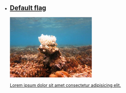  
 <ul class="usa-card-group">
  <li class="usa-card usa-card--flag  desktop:grid-col-6">
  <a href="#">
    <div class="usa-card__container">
      <div class="usa-card__header">
        <h2 class="usa-card__heading">Default flag</h2>
      </div>
      <div class="usa-card__media">
        <div class="usa-card__img">
          <img
            src="/assets/customImages/cards/Coralbleaching.webp"
            alt="A placeholder image"
          />
        </div>
      </div>
      <div class="usa-card__body">
        <p>Lorem ipsum dolor sit amet consectetur adipisicing elit.</p>
      </div>
    </div>
    </a>
    </li>
  </ul>